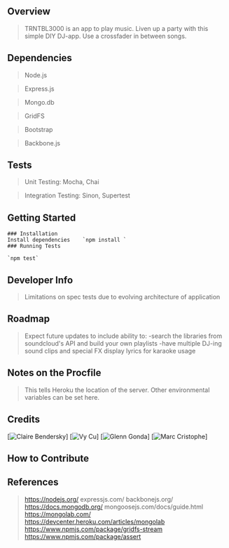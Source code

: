 

## Overview ##
> TRNTBL3000 is an app to play music. Liven up a party with this simple DIY DJ-app. Use a crossfader in between songs. 

## Dependencies ##
> Node.js 

> Express.js

> Mongo.db

> GridFS

> Bootstrap

> Backbone.js

## Tests ##
> Unit Testing: Mocha, Chai

> Integration Testing: Sinon, Supertest

## Getting Started

	### Installation
	Install dependencies	`npm install `
	### Running Tests
	
	`npm test`

## Developer Info ##
> Limitations on spec tests due to evolving architecture of application

## Roadmap ##
> Expect future updates to include ability to:
	-search the libraries from soundcloud's API and build your own playlists
	-have multiple DJ-ing sound clips and special FX
	display lyrics for karaoke usage

## Notes on the Procfile ##
> This tells Heroku the location of the server. Other environmental variables can be set here.

## Credits ##
[![Claire Bendersky](https://github.com/cdersky)]
[![Vy Cu](https://github.com/veeweeherman)]
[![Glenn Gonda](https://github.com/alohaglenn)]
[![Marc Cristophe](https://github.com/fusupo)]

## How to Contribute ##

## References ##
> https://nodejs.org/
> expressjs.com/
> backbonejs.org/
> https://docs.mongodb.org/
> mongoosejs.com/docs/guide.html
> https://mongolab.com/
> https://devcenter.heroku.com/articles/mongolab
> https://www.npmjs.com/package/gridfs-stream
> https://www.npmjs.com/package/assert
